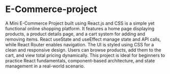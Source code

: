 # E-Commerce-project

A Mini E-Commerce Project built using React.js and CSS is a simple yet functional online shopping platform. It features a home page displaying products, a product details page, and a cart system for adding and removing items. React useState and useEffect manage state and API calls, while React Router enables navigation. The UI is styled using CSS for a clean and responsive design. Users can browse products, add them to the cart, and view total pricing dynamically. This project is ideal for beginners to practice React fundamentals, component-based architecture, and state management in a real-world scenario. 
